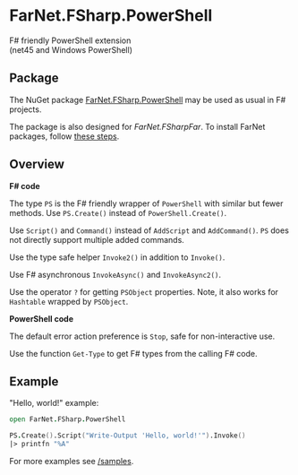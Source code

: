 [NuGet]: https://www.nuget.org/packages/FarNet.FSharp.PowerShell
[GitHub]: https://github.com/nightroman/FarNet.FSharp.PowerShell
[/samples]: https://github.com/nightroman/FarNet.FSharp.PowerShell/tree/master/samples

# FarNet.FSharp.PowerShell

F# friendly PowerShell extension \
(net45 and Windows PowerShell)

## Package

The NuGet package [FarNet.FSharp.PowerShell][NuGet] may be used as usual in F# projects.

The package is also designed for *FarNet.FSharpFar*.
To install FarNet packages, follow [these steps](https://raw.githubusercontent.com/nightroman/FarNet/master/Install-FarNet.en.txt).

## Overview

**F# code**

The type `PS` is the F# friendly wrapper of `PowerShell` with similar but fewer methods.
Use `PS.Create()` instead of `PowerShell.Create()`.

Use `Script()` and `Command()` instead of `AddScript` and `AddCommand()`.
`PS` does not directly support multiple added commands.

Use the type safe helper `Invoke2()` in addition to `Invoke()`.

Use F# asynchronous `InvokeAsync()` and `InvokeAsync2()`.

Use the operator `?` for getting `PSObject` properties.
Note, it also works for `Hashtable` wrapped by `PSObject`.

**PowerShell code**

The default error action preference is `Stop`, safe for non-interactive use.

Use the function `Get-Type` to get F# types from the calling F# code.

## Example

"Hello, world!" example:

```fsharp
open FarNet.FSharp.PowerShell

PS.Create().Script("Write-Output 'Hello, world!'").Invoke()
|> printfn "%A"
```

For more examples see [/samples].
